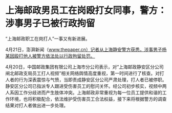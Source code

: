 # 上海邮政男员工在岗殴打女同事，警方：涉事男子已被行政拘留

“上海邮政职工在岗打人”一事又有新进展。

4月21日，澎湃新闻（www.thepaper.cn）记者从上海静安警方获悉，涉事男子杨某因殴打他人被警方依法处以行政拘留处罚。

4月20日，中国邮政集团有限公司上海市分公司表示，对“上海邮政静安区分公司闸北邮政支局员工打人视频”相关网络舆情高度重视，第一时间进行了核查。对打人者的行为深表震惊与气愤，当即责成静安区分公司严肃处理，打人者已被停职。静安区分公司已指派专人跟进受伤害员工的慰问关怀。经公司初步核实，视频中两人系因工作分歧进而产生肢体冲突。上海邮政非常重视为每一位员工提供和谐的工作环境，也将积极配合，依法维护受伤害员工合法权益，接下来将根据警方的调查结果对打人者做出进一步处理。

